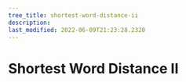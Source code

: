 ```yaml
---
tree_title: shortest-word-distance-ii
description: 
last_modified: 2022-06-09T21:23:28.2328
---
```


# Shortest Word Distance II
